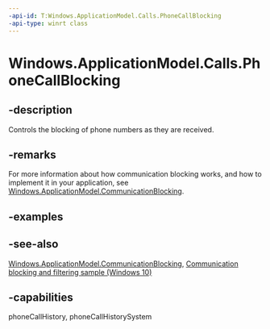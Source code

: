 ```yaml
---
-api-id: T:Windows.ApplicationModel.Calls.PhoneCallBlocking
-api-type: winrt class
---
```


<!-- Class syntax.
public class PhoneCallBlocking 
-->

# Windows.ApplicationModel.Calls.PhoneCallBlocking

## -description

Controls the blocking of phone numbers as they are received.

## -remarks

For more information about how communication blocking works, and how to implement it in your application, see [Windows.ApplicationModel.CommunicationBlocking](../windows.applicationmodel.communicationblocking/windows_applicationmodel_communicationblocking.md).

## -examples

## -see-also

[Windows.ApplicationModel.CommunicationBlocking](../windows.applicationmodel.communicationblocking/windows_applicationmodel_communicationblocking.md), [Communication blocking and filtering sample (Windows 10)](https://go.microsoft.com/fwlink/p/?LinkId=624164)

## -capabilities

phoneCallHistory, phoneCallHistorySystem
